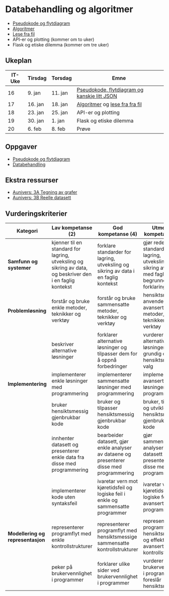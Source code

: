 # Databehandling og algoritmer

- [Pseudokode og flytdiagram](./pseudokode-og-flytdiagram.md)
- [Algoritmer](./algoritmer.md)
- [Lese fra fil](./lese-fra-fil.md)
- API-er og plotting (kommer om to uker)
- Flask og etiske dilemma (kommer om tre uker)

## Ukeplan

| IT-Uke | Tirsdag | Torsdag | Emne                                                                           |
| ------ | ------- | ------- | ------------------------------------------------------------------------------ |
| 16     | 9. jan  | 11. jan | [Pseudokode, flytdiagram og kanskje litt JSON](./pseudokode-og-flytdiagram.md) |
| 17     | 16. jan | 18. jan | [Algoritmer](./algoritmer.md) og [lese fra fra fil](./lese-fra-fil.md)         |
| 18     | 23. jan | 25. jan | API-er og plotting                                                             |
| 19     | 30. jan | 1. jan  | Flask og etiske dilemma                                                        |
| 20     | 6. feb  | 8. feb  | Prøve                                                                          |

## Oppgaver

- [Pseudokode og flytdiagram](./oppgaver/pseudokode-og-flytdiagram.md)
- [Databehandling](./oppgaver/databehandling.md)

## Ekstra ressurser

- [Aunivers: 3A Tegning av grafer](https://innhold.aunivers.no/fagpakker/realfag/informasjonsteknologi-1-2/it-2/3-databehandling/3a-tegning-av-grafer?nof=1)
- [Aunivers: 3B Reelle datasett](https://innhold.aunivers.no/fagpakker/realfag/informasjonsteknologi-1-2/it-2/3-databehandling/3b-reelle-datasett)

## Vurderingskriterier

| Kategori                          | Lav kompetanse (2)                                                                                        | God kompetanse (4)                                                                         | Utmerket kompetanse (6)                                                                                      |
| --------------------------------- | --------------------------------------------------------------------------------------------------------- | ------------------------------------------------------------------------------------------ | ------------------------------------------------------------------------------------------------------------ |
| **Samfunn og systemer**           | kjenner til en standard for lagring, utveksling og sikring av data, og beskriver den i en faglig kontekst | forklare standarder for lagring, utveksling og sikring av data i en faglig kontekst        | gjør rede for standarder for lagring, utveksling og sikring av data med faglige begrunnelser og forklaringer |
| **Problemløsning**                | forstår og bruke enkle metoder, teknikker og verktøy                                                      | forstår og bruke sammensatte metoder, teknikker og verktøy                                 | hensiktsmessig anvende avanserte metoder, teknikker og verktøy                                               |
|                                   | beskriver alternative løsninger                                                                           | forklarer alternative løsninger og tilpasser dem for å oppnå forbedringer                  | vurderer alternative løsninger grundig og gjør hensiktsmessige valg                                          |
| **Implementering**                | implementerer enkle løsninger med programmering                                                           | implementerer sammensatte løsninger med programmering                                      | implementerer avanserte løsninger med programmering                                                          |
|                                   | bruker hensiktsmessig gjenbrukbar kode                                                                    | bruker og tilpasser hensiktsmessig gjenbrukbar kode                                        | bruker, tilpasser og utvikler hensiktsmessig gjenbrukbar kode                                                |
|                                   | innhenter datasett og presenterer enkle data fra disse med programmering                                  | bearbeider datasett, gjør enkle analyser av dataene og presenterer disse med programmering | gjør sammensatte analyser av datasett og presenterer disse med programmering                                 |
|                                   | implementerer kode uten syntaksfeil                                                                       | ivaretar vern mot kjøretidsfeil og logiske feil i enkle og sammensatte programmer          | ivaretar vern mot kjøretidsfeil og logiske feil i avanserte programmer                                       |
| **Modellering og representasjon** | representerer programflyt med enkle kontrollstrukturer                                                    | representerer programflyt med hensiktsmessige sammensatte kontrollstrukturer               | representerer programflyt med hensiktsmessige og effektive avanserte kontrollstrukturer                      |
|                                   | peker på brukervennlighet i programmer                                                                    | forklarer ulike sider ved brukervennlighet i programmer                                    | vurderer brukervennlighet i programmer og foreslår hensiktsmessige                                           |
